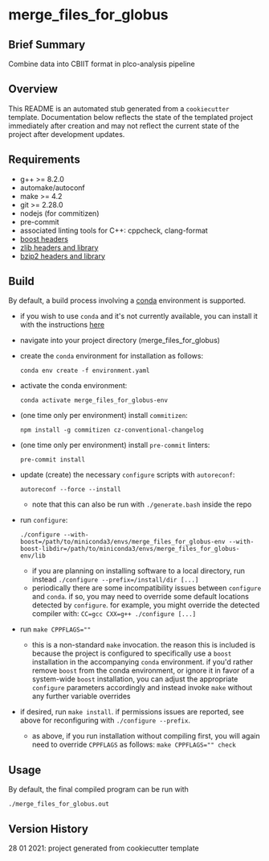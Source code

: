 # merge_files_for_globus

## Brief Summary

Combine data into CBIIT format in plco-analysis pipeline

## Overview

This README is an automated stub generated from a `cookiecutter` template.
Documentation below reflects the state of the templated project immediately
after creation and may not reflect the current state of the project after
development updates.

## Requirements

  - g++ >= 8.2.0
  - automake/autoconf
  - make >= 4.2
  - git >= 2.28.0
  - nodejs (for commitizen)
  - pre-commit
  - associated linting tools for C++: cppcheck, clang-format
  - [boost headers](https://www.boost.org)
  - [zlib headers and library](https://zlib.net/)
  - [bzip2 headers and library](https://www.sourceware.org/bzip2/)

## Build

By default, a build process involving a [conda](https://docs.conda.io/en/latest/) environment is supported.

  - if you wish to use `conda` and it's not currently available, you can install it with the instructions [here](https://docs.conda.io/en/latest/miniconda.html)
  - navigate into your project directory (merge_files_for_globus)
  - create the `conda` environment for installation as follows:
  
     `conda env create -f environment.yaml`
  - activate the conda environment:
  
     `conda activate merge_files_for_globus-env`
  - (one time only per environment) install `commitizen`:
  
     `npm install -g commitizen cz-conventional-changelog`
  - (one time only per environment) install `pre-commit` linters:
  
     `pre-commit install`

  - update (create) the necessary `configure` scripts with `autoreconf`:
  
     `autoreconf --force --install`
	 
     - note that this can also be run with `./generate.bash` inside the repo
  - run `configure`:
  
	 `./configure --with-boost=/path/to/miniconda3/envs/merge_files_for_globus-env --with-boost-libdir=/path/to/miniconda3/envs/merge_files_for_globus-env/lib`

	 - if you are planning on installing software to a local directory, run instead `./configure --prefix=/install/dir [...]`
	 - periodically there are some incompatibility issues between `configure` and `conda`. if so, you may need to override
	   some default locations detected by `configure`. for example, you might override the detected compiler with:
	   `CC=gcc CXX=g++ ./configure [...]`
  - run `make CPPFLAGS=""`
	 - this is a non-standard `make` invocation. the reason this is included is because the project
	   is configured to specifically use a `boost` installation in the accompanying `conda` environment.
	   if you'd rather remove `boost` from the conda environment, or ignore it in favor of a system-wide
	   `boost` installation, you can adjust the appropriate `configure` parameters accordingly
	   and instead invoke `make` without any further variable overrides

  - if desired, run `make install`. if permissions issues are reported, see above for reconfiguring with `./configure --prefix`.
     - as above, if you run installation without compiling first, you will again need to override `CPPFLAGS`
	   as follows: `make CPPFLAGS="" check`
  
## Usage

By default, the final compiled program can be run with

`./merge_files_for_globus.out`

## Version History

28 01 2021: project generated from cookiecutter template
